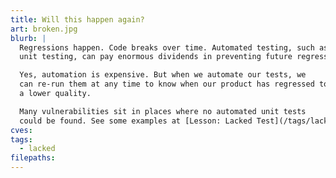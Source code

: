 ```yaml
---
title: Will this happen again?
art: broken.jpg
blurb: |
  Regressions happen. Code breaks over time. Automated testing, such as 
  unit testing, can pay enormous dividends in preventing future regressions down the road.

  Yes, automation is expensive. But when we automate our tests, we
  can re-run them at any time to know when our product has regressed to
  a lower quality.

  Many vulnerabilities sit in places where no automated unit tests
  could be found. See some examples at [Lesson: Lacked Test](/tags/lacked).
cves:
tags:
  - lacked
filepaths:
---
```


